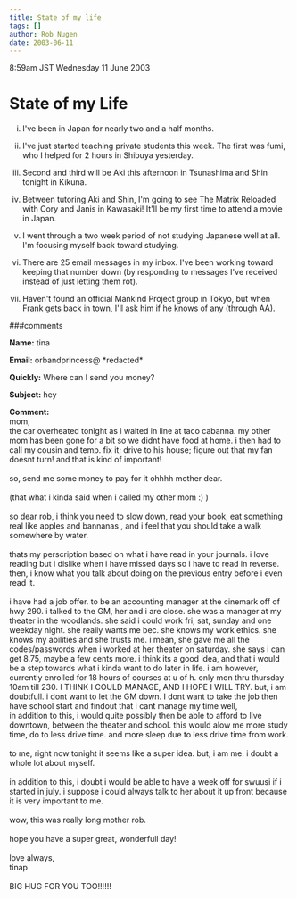 ```yaml
---
title: State of my life
tags: []
author: Rob Nugen
date: 2003-06-11
---
```


<p class=date>8:59am JST Wednesday 11 June 2003</p>

<h1>State of my Life</h1>

<ol type="i">
<li><p>I've been in Japan for nearly two and a half months.</p></li>

<li><p>I've just started teaching private students this week.  The
first was fumi, who I helped for 2 hours in Shibuya
yesterday.</p></li>

<li><p>Second and third will be Aki this afternoon in Tsunashima and
Shin tonight in Kikuna.</p></li>

<li><p>Between tutoring Aki and Shin, I'm going to see The Matrix
Reloaded with Cory and Janis in Kawasaki!  It'll be my first time to
attend a movie in Japan.</p></li>

<li><p>I went through a two week period of not studying Japanese well
at all.  I'm focusing myself back toward studying.</p></li>

<li><p>There are 25 email messages in my inbox.  I've been working
toward keeping that number down (by responding to messages I've
received instead of just letting them rot).</p></li>

<li><p>Haven't found an official Mankind Project group in Tokyo, but
when Frank gets back in town, I'll ask him if he knows of any (through
AA).</p></li>
</ol>
###comments

<p><b>Name:</b> tina

<p><b>Email:</b> orbandprincess@ *redacted*

<p><b>Quickly:</b> Where can I send you money?

<p><b>Subject:</b> hey

<p><b>Comment:</b>
<br>mom,<br>
the car overheated tonight as i waited in line at taco cabanna.  my other mom has been gone for a bit so we didnt have food at home.  i then had to call my cousin and temp. fix it; drive to his house; figure out that my fan doesnt turn!  and that is kind of important!<br>
<br>
so, send me some money to pay for it ohhhh mother dear.<br>
<br>
(that what i kinda said when i called my other mom :)  )<br>
<br>
so dear rob, i think you need to slow down, read your book, eat something real like apples and bannanas , and i feel that you should take a walk somewhere by water.<br>
<br>
thats my perscription based on what i have read in your journals.  i love reading but i dislike when i have missed days so i have to read in reverse.  then, i know what you talk about doing on the previous entry before i even read it.<br>
<br>
i have had a job offer.  to be an accounting manager at the cinemark off of hwy 290.  i talked to the GM, her and i are close.  she was a manager at my theater in the woodlands.  she said i could work fri, sat, sunday and one weekday night.  she really wants me bec. she knows my work ethics.  she knows my abilities and she trusts me. i mean, she gave me all the codes/passwords when i worked at her theater on saturday.    she says i can get 8.75, maybe a few cents more.  i think its a good idea, and that i would be a step towards what i kinda want to do later in life.  i am however, currently enrolled for 18 hours of courses at u of h.  only mon thru thursday  10am till 230.  I THINK I COULD MANAGE, AND I HOPE I WILL TRY.  but, i am doubtfull.  i dont want to let the GM down.  I dont want to take the job then have school start and findout that i cant manage my time well,<br>
in addition to this, i would quite possibly then be able to afford to live downtown, between the theater and school.  this would alow me more study time, do to less drive time.  and more sleep due to less drive time from work.<br>
<br>
to me, right now tonight it seems like a super idea.  but, i am me.  i doubt a whole lot about myself.<br>
<br>
in addition to this, i doubt i would be able to have a week off for swuusi if i started in july.  i suppose i could always talk to her about it up front because it is very important to me.<br>
<br>
wow, this was really long mother rob.<br>
<br>
hope you have a super great, wonderfull day!<br>
<br>
love always,<br>
tinap<br>
<br>
BIG HUG FOR YOU TOO!!!!!!

